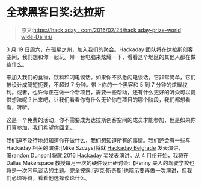 # 全球黑客日奖:达拉斯

> 原文:[https://hack aday . com/2016/02/24/hack aday-prize-world wide-Dallas/](https://hackaday.com/2016/02/24/hackaday-prize-worldwide-dallas/)

3 月 19 日周六，在孤星之州，加入我们的聚会。Hackaday 团队将在达拉斯创客空间，我们想和你一起玩。带一台电脑来炫耀一下，看看这个地区的其他人都在做些什么。

来加入我们的食物，饮料和闪电谈话。如果你不熟悉闪电谈话，它非常简单，它们被设计成简短扼要，不超过 7 分钟。带上你的一个黑客和 5 到 7 分钟的炫耀权利。或者，也许你正在做一个新项目，需要一些帮助，还有什么更好的听众可以提供想法呢？出来吧，让我们看看你有什么无论你在项目的哪个阶段，我们都想看看，听听。

这是一个免费的活动，你不需要成为达拉斯创客空间的成员才能参加，但是如果你打算参加，我们希望你[回复。](http://www.meetup.com/Hackaday-Dallas-Meetups/events/228465634/)

我们迫不及待地想知道你在做什么，我们想知道所有的事情。我们还会有一些与 Hackaday 相关的演讲:[Mike Szczys]将就 [Hackaday Belgrade](https://hackaday.io/belgrade/?utm_source=supplyFrame&utm_medium=Ads) 发表演讲，[Brandon Dunson]将就 2016 [Hackaday 奖](https://hackaday.io/prize)发表演讲。从 4 月份开始，我将在 Dallas Makerspace 教授每月一次的硬件设计研讨会:【Penny 夫人的驾驶学校也将是一次闪电谈话的主题。完全披露:[迈克·斯奇斯]也暗示要再做一次演讲，但我们必须等待，看看他选择谈论什么。